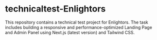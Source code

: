 # technicaltest-Enlightors
This repository contains a technical test project for Enlightors. The task includes building a responsive and performance-optimized Landing Page and Admin Panel using Next.js (latest version) and Tailwind CSS.
